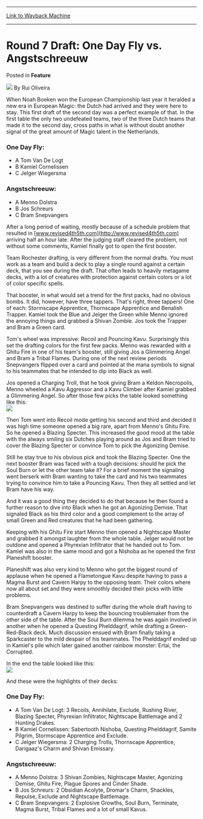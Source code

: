 
---
[Link to Wayback Machine](https://web.archive.org/web/20220626001738/https://magic.wizards.com/en/articles/archive/feature/round-7-draft-one-day-fly-vs-angstschreeuw-2000-01-01)

[_metadata_:wayback_url]:- "https://magic.wizards.com/en/articles/archive/feature/round-7-draft-one-day-fly-vs-angstschreeuw-2000-01-01"
[_metadata_:wayback_raw_url]:- "https://web.archive.org/web/20220626001738id_/https://magic.wizards.com/en/articles/archive/feature/round-7-draft-one-day-fly-vs-angstschreeuw-2000-01-01"
[_metadata_:wayback_capture_timestamp]:- "2022-06-26 00:17:38+00:00"
[_metadata_:publish_date]:- "2000-01-01"
[_metadata_:description]:- "When Noah Boeken won the European Championship last year it heralded a new era in European Magic: the Dutch had arrived and they were here to stay. This first draft of the second day was a perfect example of that. In the first table the only two undefeated teams, two of the three Dutch teams that made it to the second day, cross paths in what is without doubt another signal of"
[_metadata_:generator]:- "Drupal 7 (http://drupal.org)"
---


Round 7 Draft: One Day Fly vs. Angstschreeuw
============================================



 Posted in **Feature**







![](https://media.magic.wizards.com/styles/auth_small/public/generic-avatar-150_103.png)
By Rui Oliveira











When Noah Boeken won the European Championship last year it heralded a new era in European Magic: the Dutch had arrived and they were here to stay. This first draft of the second day was a perfect example of that. In the first table the only two undefeated teams, two of the three Dutch teams that made it to the second day, cross paths in what is without doubt another signal of the great amount of Magic talent in the Netherlands.


### One Day Fly:


* A Tom Van De Logt
* B Kamiel Cornelissen
* C Jelger Wiegersma

### Angstschreeuw:


* A Menno Dolstra
* B Jos Schreurs
* C Bram Snepvangers

After a long period of waiting, mostly because of a schedule problem that resulted in [www.revised4th5th.com](http://www.revised4th5th.com) arriving half an hour late. After the judging staff cleared the problem, not without some comments, Kamiel finally got to open the first booster.


Team Rochester drafting, is very different from the normal drafts. You must work as a team and build a deck to play a single round against a certain deck, that you see during the draft. That often leads to heavily metagame decks, with a lot of creatures with protection against certain colors or a lot of color specific spells.


That booster, in what would set a trend for the first packs, had no obvious bombs. It did, however, have three tappers. That's right, three tappers! One of each: Stormscape Apprentice, Thornscape Apprentice and Benalish Trapper. Kamiel took the Blue and Jelger the Green while Menno ignored the annoying things and grabbed a Shivan Zombie. Jos took the Trapper and Bram a Green card.


Tom's wheel was impressive: Recoil and Pouncing Kavu. Surprisingly this set the drafting colors for the first few packs. Menno was rewarded with a Ghitu Fire in one of his team's booster, still giving Jos a Glimmering Angel and Bram a Tribal Flames. During one of the next review periods Snepvangers flipped over a card and pointed at the mana symbols to signal to his teammates that he intended to dip into Black as well.


Jos opened a Charging Troll, that he took giving Bram a Keldon Necropolis, Menno wheeled a Kavu Aggressor and a Kavu Climber after Kamiel grabbed a Glimmering Angel. So after those few picks the table looked something like this:  
![](https://media.magic.wizards.com/image_legacy_migration/sideboard/images/GPTUR01/r7draft.jpg)


Then Tom went into Recoil mode getting his second and third and decided it was high time someone opened a big rare, apart from Menno's Ghitu Fire. So he opened a Blazing Specter. This increased the good mood at the table with the always smiling six Dutches playing around as Jos and Bram tried to cover the Blazing Specter or convince Tom to pick the Agonizing Demise.


Still he stay true to his obvious pick and took the Blazing Specter. One the next booster Bram was faced with a tough decisions: should he pick the Soul Burn or let the other team take it? For a brief moment the signaling went berserk with Bram wanting to take the card and his two teammates trying to convince him to take a Pouncing Kavu. Then they all settled and let Bram have his way.


And it was a good thing they decided to do that because he then found a further reason to dive into Black when he got an Agonizing Demise. That signaled Black as his third color and a good complement to the array of small Green and Red creatures that he had been gathering.


Keeping with his Ghitu Fire start Menno then opened a Nightscape Master and grabbed it amongst laughter from the whole table. Jelger would not be outdone and opened a Phyrexian Infiltrator that he handed out to Tom. Kamiel was also in the same mood and got a Nishoba as he opened the first Planeshift booster.


Planeshift was also very kind to Menno who got the biggest round of applause when he opened a Flametongue Kavu despite having to pass a Magma Burst and Cavern Harpy to the opposing team. Their colors where now all about set and they were smoothly decided their picks with little problems.


Bram Snepvangers was destined to suffer during the whole draft having to counterdraft a Cavern Harpy to keep the bouncing troublemaker from the other side of the table. After the Soul Burn dilemma he was again involved in another when he opened a Questing Phelddagrif, while drafting a Green-Red-Black deck. Much discussion ensued with Bram finally taking a Sparkcaster to the mild despair of his teammates. The Phelddagrif ended up in Kamiel's pile which later gained another rainbow monster: Ertai, the Corrupted.


In the end the table looked like this:  
![](https://media.magic.wizards.com/image_legacy_migration/sideboard/images/GPTUR01/r7drafta.jpg)



And these were the highlights of their decks:


### One Day Fly:


* A Tom Van De Logt: 3 Recoils, Annihilate, Exclude, Rushing River, Blazing Specter, Phyrexian Infiltrator, Nightscape Battlemage and 2 Hunting Drakes.
* B Kamiel Cornelissen: Sabertooth Nishoba, Questing Phelddagrif, Samite Pilgrim, Stormscape Apprentice and Exclude.
* C Jelger Wiegersma: 2 Charging Trolls, Thornscape Apprentice, Darigaaz's Charm and Shivan Emissary.

### Angstschreeuw:


* A Menno Dolstra: 3 Shivan Zombies, Nightscape Master, Agonizing Demise, Ghitu Fire, Plague Spores and Cinder Shade.
* B Jos Schreurs: 2 Obsidian Acolyte, Dromar's Charm, Shackles, Repulse, Exclude and Nightscape Battlemage.
* C Bram Snepvangers: 2 Explosive Growths, Soul Burn, Terminate, Magma Burst, Tribal Flames and a lot of small Kavus.






